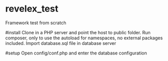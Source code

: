 # revelex_test
Framework test from scratch

#install
Clone in a PHP server and point the host to public folder.
Run composer, only to use the autoload for namespaces, no external packages included.
Import database.sql file in database server

#setup
Open config/conf.php and enter the database configuration
